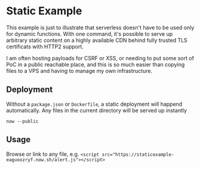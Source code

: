 # Static Example
This example is just to illustrate that serverless doesn't have to be used only for dynamic functions. With one command, it's possible to serve up arbitrary static content on a highly available CDN behind fully trusted TLS certificats with HTTP2 support.

I am often hosting payloads for CSRF or XSS, or needing to put some sort of PoC in a public reachable place, and this is so much easier than copying files to a VPS and having to manage my own infrastructure.

## Deployment
Without a `package.json` or `Dockerfile`, a static deployment will happend automatically. Any files in the current directory will be served up instantly

```
now --public
```

## Usage
Browse or link to any file, e.g. `<script src="https://staticexample-eaguoozryf.now.sh/alert.js"></script>`

